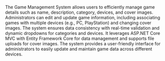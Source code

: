 The Game Management System allows users to efficiently manage game details such as name, description, category, devices, and cover images. Administrators can edit and update game information, including associating games with multiple devices (e.g., PC, PlayStation) and changing cover images. The system ensures data consistency with real-time validation and dynamic dropdowns for categories and devices. It leverages ASP.NET Core MVC with Entity Framework Core for data management and supports file uploads for cover images. The system provides a user-friendly interface for administrators to easily update and maintain game data across different devices.







